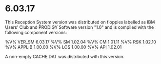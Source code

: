 # 6.03.17

This Reception System version was distributed on floppies labelled as IBM Users' Club and PRODIGY Software version "1.0" and is compiled with the following component versions:

%V% VER_SM 6.03.17
%V% SM 1.02.04
%V% CM 1.01.11
%V% RSK 1.02.10
%V% APPLIB 1.00.00
%V% LOS 1.00.00
%V% API 1.02.01

A non-empty CACHE.DAT was distributed with this version.
